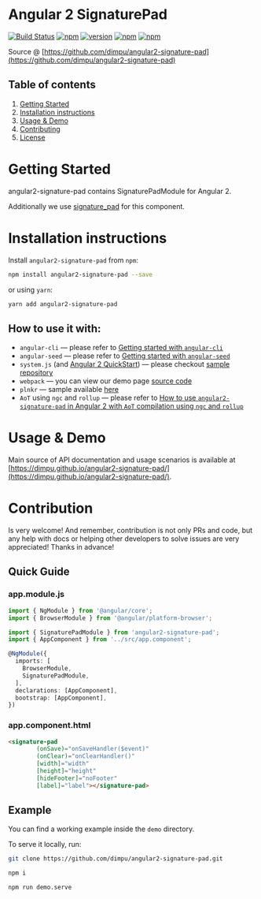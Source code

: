# Angular 2 SignaturePad

[![Build Status][travis-badge]][travis-badge-url]
[![npm][circleci-badge-url]][circleci-url]
[![version][npm-badge-url]][npm-url]
[![npm][license-badge-url]][license-url]
[![npm][dep-badge-url]][dep-url]

Source @ [https://github.com/dimpu/angular2-signature-pad](https://github.com/dimpu/angular2-signature-pad)

## Table of contents
1. [Getting Started](#getting-started)
2. [Installation instructions](#installation-instructions)
3. [Usage & Demo](#usage--demo)
4. [Contributing](#contribution)
5. [License](#license)

# Getting Started

angular2-signature-pad contains SignaturePadModule for Angular 2.

Additionally we use [signature_pad](https://github.com/szimek/signature_pad)  for this component.

# Installation instructions

Install `angular2-signature-pad` from `npm`:

```bash
npm install angular2-signature-pad --save
```
or using `yarn`:

```bash
yarn add angular2-signature-pad
```

## How to use it with:

- `angular-cli` — please refer to [Getting started with `angular-cli`](https://github.com/dimpu/angular2-signature-pad/tree/master/docs/getting-started/ng-cli.md)
- `angular-seed` — please refer to [Getting started with `angular-seed`](https://github.com/dimpu/angular2-signature-pad/tree/master/docs/getting-started/angular-seed.md)
- `system.js` (and [Angular 2 QuickStart](https://angular.io/docs/ts/latest/quickstart.html)) — please checkout [sample repository](https://github.com/dimpu/angular2-quickstart)
- `webpack` — you can view our demo page [source code](https://github.com/dimpu/angular2-signature-pad/tree/master/demo)
- `plnkr` — sample available [here](https://embed.plnkr.co/mlzpscNs65tXCJMl7bl1/)
- `AoT` using `ngc` and `rollup` — please refer to [How to use `angular2-signature-pad` in Angular 2 with `AoT` compilation using `ngc` and `rollup`](https://github.com/dimpu/angular2-signature-pad/tree/master/docs/getting-started/aot.md)

# Usage & Demo

Main source of API documentation and usage scenarios is available at [https://dimpu.github.io/angular2-signature-pad/](https://dimpu.github.io/angular2-signature-pad/).

# Contribution

Is very welcome! And remember, contribution is not only PRs and code, but any help with docs or helping other developers to solve issues are very appreciated! Thanks in advance!

## Quick Guide

### app.module.js

```typescript
import { NgModule } from '@angular/core';
import { BrowserModule } from '@angular/platform-browser';

import { SignaturePadModule } from 'angular2-signature-pad';
import { AppComponent } from '../src/app.component';

@NgModule({
  imports: [
    BrowserModule,
    SignaturePadModule,
  ],
  declarations: [AppComponent],
  bootstrap: [AppComponent],
})
```

### app.component.html

```html
<signature-pad 
        (onSave)="onSaveHandler($event)" 
        (onClear)="onClearHandler()" 
        [width]="width" 
        [height]="height" 
        [hideFooter]="noFooter" 
        [label]="label"></signature-pad>
```


## Example

You can find a working example inside the `demo` directory.

To serve it locally, run:

```bash
git clone https://github.com/dimpu/angular2-signature-pad.git

npm i

npm run demo.serve
```


[travis-badge]: https://travis-ci.org/dimpu/angular2-signature-pad.svg?branch=master
[travis-badge-url]: https://travis-ci.org/dimpu/angular2-signature-pad
[license-url]: https://opensource.org/licenses/MIT
[license-badge-url]: https://img.shields.io/npm/l/angular2-signature-pad.svg
[npm-url]: https://www.npmjs.com/package/angular2-signature-pad
[npm-badge-url]: https://img.shields.io/npm/v/angular2-signature-pad.svg?style=flat
[circleci-url]: https://circleci.com/gh/dimpu/angular2-signature-pad/master
[circleci-badge-url]: https://circleci.com/gh/dimpu/angular2-signature-pad/tree/master.svg?style=shield&
[demo-url]: https://github.com/dimpu/angular2-signature-pad
[dep-url]: https://david-dm.org/dimpu/angular2-signature-pad
[dep-badge-url]: https://david-dm.org/dimpu/angular2-signature-pad/status.svg
